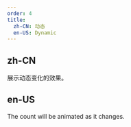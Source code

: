 ```yaml
---
order: 4
title:
  zh-CN: 动态
  en-US: Dynamic
---
```


## zh-CN

展示动态变化的效果。

## en-US

The count will be animated as it changes.
